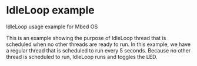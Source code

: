 # IdleLoop example #

IdleLoop usage example for Mbed OS

This is an example showing the purpose of IdleLoop thread that is scheduled when no other threads are ready to run. In this example, we have a regular thread that is scheduled to run every 5 seconds. Because no other thread is scheduled to run, IdleLoop runs and toggles the LED.
